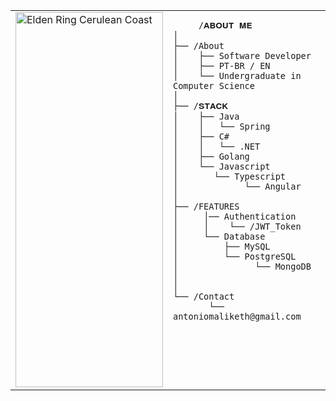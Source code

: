 <table>
  <tr>
    <td style="width: 50%;">
       <img src="ezgif-4-6572292de5.gif" alt="Elden Ring Cerulean Coast" style="width: 100%; height: 600px; border: none;"/>
    </td>
    <td style="width: 100%; height: 400px; vertical-align: top;">

         /𝐀𝐁𝐎𝐔𝐓 𝐌𝐄
    │
    ├── /About
    │    ├── Software Developer
    │    ├── PT-BR / EN
    │    └── Undergraduate in Computer Science
    │
    ├── /𝐒𝐓𝐀𝐂𝐊
    │    ├── Java
    │    │   └── Spring
    │    ├── C#
    │    │   └── .NET
    │    ├── Golang
    │    └── Javascript
    │       └── Typescript
    │             └── Angular
    │
    ├── /FEATURES
    │     │── Authentication
    │     │    └── /JWT_Token
    │     └── Database
    │         ├── MySQL
    │         └── PostgreSQL
    │               └── MongoDB
    │     
    │     
    └── /Contact
           └── antoniomaliketh@gmail.com




        
  </tr>
</table>
